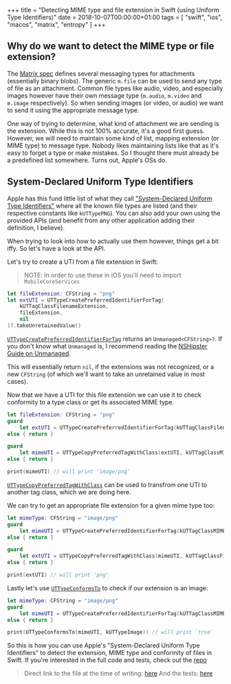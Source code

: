 +++
title = "Detecting MIME type and file extension in Swift (using Uniform Type Identifiers)"
date = 2018-10-07T00:00:00+01:00
tags = [ "swift", "ios", "macos", "matrix", "entropy" ]
+++

## Why do we want to detect the MIME type or file extension?

The [Matrix spec](https://matrix.org/docs/spec/) defines several messaging types for attachments (essentially binary blobs). The generic `m.file` can be used to send any type of file as an attachment. Common file types like audio, video, and especially images however have their own message type (`m.audio`, `m.video` and `m.image` respectively). So when sending images (or video, or audio) we want to send it using the appropriate message type.

One way of trying to determine, what kind of attachment we are sending is the extension. While this is not 100% accurate, it's a good first guess. However, we will need to maintain some kind of list, mapping extension (or MIME type) to message type. Nobody likes maintaining lists like that as it's easy to forget a type or make mistakes. So I thought there must already be a predefined list
somewhere. Turns out, Apple's OSs do.


## System-Declared Uniform Type Identifiers

Apple has this fund little list of what they call ["System-Declared Uniform Type Identifiers"](https://developer.apple.com/library/archive/documentation/Miscellaneous/Reference/UTIRef/Articles/System-DeclaredUniformTypeIdentifiers.html) where all the known file types are listed (and their respective constants like `kUTTypePNG`). You can also add your own using the provided APIs (and benefit from any other application adding their definition, I believe).

When trying to look into how to actually use them however, things get a bit iffy. So let's have a look at the API.

Let's try to create a UTI from a file extension in Swift:

> NOTE: In order to use these in iOS you'll need to import `MobileCoreServices`

```swift
let fileExtension: CFString = "png"
let extUTI = UTTypeCreatePreferredIdentifierForTag(
    kUTTagClassFilenameExtension,
    fileExtension,
    nil
)?.takeUnretainedValue()
```


[`UTTypeCreatePreferredIdentifierForTag`](https://developer.apple.com/documentation/coreservices/1448939-uttypecreatepreferredidentifierf) returns an `Unmanaged<CFString>?`. If you don't know what `Unmanaged` is, I recommend reading the [NSHipster Guide on Unmanaged](https://nshipster.com/unmanaged/).

This will essentially return `nil`, if the extensions was not recognized, or a new `CFString` (of which we'll want to take an unretained value in most cases).

Now that we have a UTI for this file extension we can use it to check conformity to a type class or get its associated MIME type.


```swift
let fileExtension: CFString = "png"
guard
    let extUTI = UTTypeCreatePreferredIdentifierForTag(kUTTagClassFilenameExtension, fileExtension, nil)?.takeUnretainedValue()
else { return }

guard
    let mimeUTI = UTTypeCopyPreferredTagWithClass(extUTI, kUTTagClassMIMEType)
else { return }

print(mimeUTI) // will print 'image/png'

```

[`UTTypeCopyPreferredTagWithClass`](https://developer.apple.com/documentation/coreservices/1442744-uttypecopypreferredtagwithclass) can be used to transfrom one UTI to another tag class, which we are doing here.

We can try to get an appropriate file extension for a given mime type too:


```swift
let mimeType: CFString = "image/png"
guard
    let mimeUTI = UTTypeCreatePreferredIdentifierForTag(kUTTagClassMIMEType, mimeType, nil)?.takeUnretainedValue()
else { return }

guard
    let extUTI = UTTypeCopyPreferredTagWithClass(mimeUTI, kUTTagClassFilenameExtension)
else { return }

print(extUTI) // will print 'png'

```

Lastly let's use [`UTTypeConformsTo`](https://developer.apple.com/documentation/coreservices/1444079-uttypeconformsto) to check if our extension is an image:


```swift
let mimeType: CFString = "image/png"
guard
    let mimeUTI = UTTypeCreatePreferredIdentifierForTag(kUTTagClassMIMEType, mimeType, nil)?.takeUnretainedValue()
else { return }

print(UTTypeConformsTo(mimeUTI, kUTTypeImage)) // will print `true`
```

So this is how you can use Apple's "System-Declared Uniform Type Identifiers" to detect the extension, MIME type and conformity of files in Swift.
If you're interested in the full code and tests, check out the [repo](https://github.com/Kodeshack/EntropyKit)

> Direct link to the file at the time of writing: [here](https://github.com/Kodeshack/EntropyKit/blob/7126b7079eeb1e3e3b6e5faec802dcfa2468d527/Sources/Utilities/MIMEType.swift)
> And the tests: [here](https://github.com/Kodeshack/EntropyKit/blob/7126b7079eeb1e3e3b6e5faec802dcfa2468d527/Tests/Utilities/MIMETypeTests.swift)
